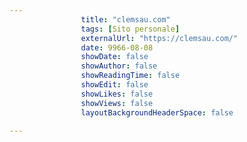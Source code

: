 ---
                title: "clemsau.com"
                tags: [Sito personale]
                externalUrl: "https://clemsau.com/"
                date: 9966-08-08
                showDate: false
                showAuthor: false
                showReadingTime: false
                showEdit: false
                showLikes: false
                showViews: false
                layoutBackgroundHeaderSpace: false
                ---

